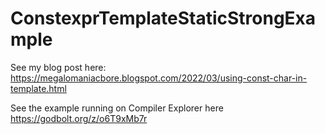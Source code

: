# ConstexprTemplateStaticStrongExample

See my blog post here: https://megalomaniacbore.blogspot.com/2022/03/using-const-char-in-template.html

See the example running on Compiler Explorer here https://godbolt.org/z/o6T9xMb7r
